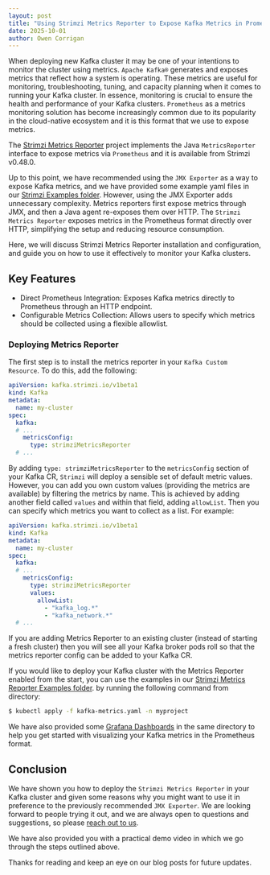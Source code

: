 ```yaml
---
layout: post
title: "Using Strimzi Metrics Reporter to Expose Kafka Metrics in Prometheus Format"
date: 2025-10-01
author: Owen Corrigan
---
```

When deploying new Kafka cluster it may be one of your intentions to monitor the cluster using metrics.
`Apache Kafka®` generates and exposes metrics that reflect how a system is operating. These metrics are 
useful for monitoring, troubleshooting, tuning, and capacity planning when it comes to running your Kafka cluster.
In essence, monitoring is crucial to ensure the health and performance of your Kafka clusters.
`Prometheus` as a metrics monitoring solution has become increasingly common due to its popularity in the cloud-native ecosystem and it is this format that we use to expose metrics.

The [Strimzi Metrics Reporter](https://github.com/strimzi/metrics-reporter) project implements the Java `MetricsReporter` interface to expose metrics via `Prometheus` and it is available from Strimzi v0.48.0.

Up to this point, we have recommended using the `JMX Exporter` as a way to expose Kafka metrics, and we have provided some example yaml files in our [Strimzi Examples folder](https://github.com/strimzi/strimzi-kafka-operator/tree/main/packaging/examples/metrics).
However, using the JMX Exporter adds unnecessary complexity. Metrics reporters first expose metrics through JMX, and then a Java agent re-exposes them over HTTP.
The `Strimzi Metrics Reporter` exposes metrics in the Prometheus format directly over HTTP, simplifying the setup and reducing resource consumption.


Here, we will discuss Strimzi Metrics Reporter installation and configuration, and 
guide you on how to use it effectively to monitor your Kafka clusters.


## Key Features
* Direct Prometheus Integration: Exposes Kafka metrics directly to Prometheus through an HTTP endpoint.
* Configurable Metrics Collection: Allows users to specify which metrics should be collected using a flexible allowlist.

### Deploying Metrics Reporter
The first step is to install the metrics reporter in your `Kafka Custom Resource`. To do this, add the following:

```yaml
apiVersion: kafka.strimzi.io/v1beta1
kind: Kafka
metadata:
  name: my-cluster
spec:
  kafka:
  # ...
    metricsConfig:
      type: strimziMetricsReporter
  # ...  
```

By adding `type: strimziMetricsReporter` to the `metricsConfig` section of your Kafka CR, `Strimzi` will deploy a sensible set of default metric values.
However, you can add you own custom values (providing the metrics are available) by filtering the metrics by name. This is achieved by adding another field called `values` and within that field, adding `allowList`. Then you can specify which metrics you want to collect as a list. For example:

```yaml
apiVersion: kafka.strimzi.io/v1beta1
kind: Kafka
metadata:
  name: my-cluster
spec:
  kafka:
  # ...
    metricsConfig:
      type: strimziMetricsReporter
      values:
        allowList:
          - "kafka_log.*"
          - "kafka_network.*"
  # ...  
```

If you are adding Metrics Reporter to an existing cluster (instead of starting a fresh cluster) then you will see all your
Kafka broker pods roll so that the metrics reporter config can be added to your Kafka CR.

If you would like to deploy your Kafka cluster with the Metrics Reporter enabled from the start, you can use the examples in our [Strimzi Metrics Reporter Examples folder](https://github.com/strimzi/strimzi-kafka-operator/tree/main/packaging/examples/metrics/strimzi-metrics-reporter).
by running the following command from directory:

```bash
$ kubectl apply -f kafka-metrics.yaml -n myproject
```

We have also provided some [Grafana Dashboards](https://github.com/strimzi/strimzi-kafka-operator/tree/main/packaging/examples/metrics/strimzi-metrics-reporter/grafana-dashboards) in the same directory to help you get started with visualizing your Kafka metrics in the Prometheus format.


## Conclusion
We have shown you how to deploy the `Strimzi Metrics Reporter` in your Kafka cluster and given some reasons why you might want to use it in preference to the previously recommended `JMX Exporter`.
We are looking forward to people trying it out, and we are always open to questions and suggestions, so please [reach out to us](https://strimzi.io/community/).

We have also provided you with a practical demo video in which we go through the steps outlined above. 

Thanks for reading and keep an eye on our blog posts for future updates.


